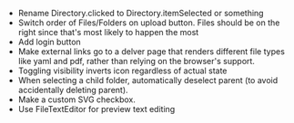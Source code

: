 * Rename Directory.clicked to Directory.itemSelected or something
* Switch order of Files/Folders on upload button. Files should be on the right
  since that's most likely to happen the most
* Add login button
* Make external links go to a delver page that renders different file types
  like yaml and pdf, rather than relying on the browser's support.
* Toggling visibility inverts icon regardless of actual state
* When selecting a child folder, automatically deselect parent (to avoid
  accidentally deleting parent).
* Make a custom SVG checkbox.
* Use FileTextEditor for preview text editing
